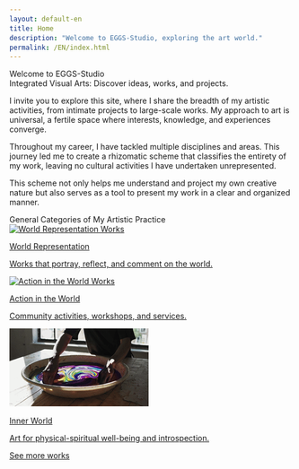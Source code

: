```yaml
---
layout: default-en
title: Home
description: "Welcome to EGGS-Studio, exploring the art world."
permalink: /EN/index.html
---
```


<div class="text-container">
  <div class="titulo">Welcome to EGGS-Studio</div>

  <div class="subtitulo">Integrated Visual Arts: Discover ideas, works, and projects.</div>

  <div class="text-container">
    <p class="parrafo">
      I invite you to explore this site, where I share the breadth of my artistic activities, from intimate projects to large-scale works. My approach to art is universal, 
      a fertile space where interests, knowledge, and experiences converge.
    </p>
    <p class="parrafo">
      Throughout my career, I have tackled multiple disciplines and areas. This journey led me to create a rhizomatic scheme that classifies the 
      entirety of my work, leaving no cultural activities I have undertaken unrepresented.
    </p>
    <p class="parrafo">
      This scheme not only helps me understand and project my own creative nature but also 
      serves as a tool to present my work in a clear and organized manner.
    </p>
  </div>
</div>

<div class="subtitulo">General Categories of My Artistic Practice</div>

<div class="button-container">
  <a href="mundo-exterior.html" class="fancy-button">
    <div class="button-content">
      <img src="/assets/img/ES-inicio - representacion del mundo.gif" alt="World Representation Works">
       <p class="title">World Representation</p>
       <p class="subtitle">Works that portray, reflect, and comment on the world.</p>
    </div>
  </a>

  <a href="accion.html" class="fancy-button">
    <div class="button-content">
      <img src="/assets/img/index---gif--accion-en-el-mundo.gif" alt="Action in the World Works">
      <p class="title">Action in the World</p>
      <p class="subtitle">Community activities, workshops, and services.</p>
    </div>
  </a>

  <a href="interior.html" class="fancy-button">
    <div class="button-content">
      <img src="/assets/img/ES-inicio---mundo-interior.gif" alt="Exploration of the Inner World">
      <p class="title">Inner World</p>
      <p class="subtitle">Art for physical-spiritual well-being and introspection.</p>
    </div>
  </a>
</div>

<a href="exhibiciones.html" class="enlace">See more works</a>

